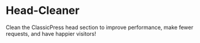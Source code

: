 # Head-Cleaner
Clean the ClassicPress head section to improve performance, make fewer requests, and have happier visitors!
